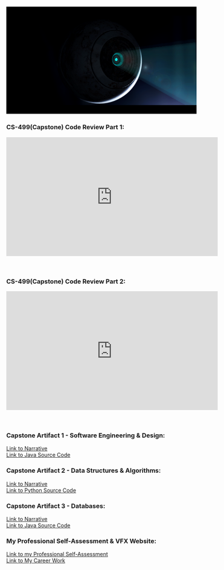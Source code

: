 
![3D Render:](https://github.com/Pbingy1788/pbingy1788.github.io/blob/master/images/Renderv6.png)


### CS-499(Capstone) Code Review Part 1:
<iframe width="560" height="315" src="https://www.youtube.com/embed/k9iogyd2K_I" frameborder="0" allow="accelerometer; autoplay; encrypted-media; gyroscope; picture-in-picture" allowfullscreen></iframe>

<p>&nbsp;</p>

### CS-499(Capstone) Code Review Part 2:
<iframe width="560" height="315" src="https://www.youtube.com/embed/_afPZty8hCc" frameborder="0" allow="accelerometer; autoplay; encrypted-media; gyroscope; picture-in-picture" allowfullscreen></iframe>

<p>&nbsp;</p>

### Capstone Artifact 1 - Software Engineering & Design:
[Link to Narrative](https://github.com/Pbingy1788/pbingy1788.github.io/blob/master/Artifact%20%231/Bingham_William_CS_499_MilestoneTwo_Narrative.docx)<br/>
[Link to Java Source Code](https://github.com/Pbingy1788/pbingy1788.github.io/tree/master/Artifact%20%231/SRC)<br/>

### Capstone Artifact 2 - Data Structures & Algorithms:
[Link to Narrative](https://github.com/Pbingy1788/pbingy1788.github.io/blob/master/Artifact%20%232/Bingham_William_CS499_4_2_MilestoneThree_Narrative.docx)<br/>
[Link to Python Source Code](https://github.com/Pbingy1788/pbingy1788.github.io/blob/master/Artifact%20%232/CS_499_Final.py#L39)<br/>

### Capstone Artifact 3 - Databases:
[Link to Narrative](https://github.com/Pbingy1788/pbingy1788.github.io/blob/master/Artifact%20%233/Bingham_William_CS499_5_2_MilestoneFour_Narrative.docx)<br/>
[Link to Java Source Code](https://github.com/Pbingy1788/pbingy1788.github.io/tree/master/Artifact%20%233/SRC)<br/>

### My Professional Self-Assessment & VFX Website:
[Link to my Professional Self-Assessment](https://github.com/Pbingy1788/pbingy1788.github.io/blob/master/Bingham_William_CS499_Professional_SelfAssessment.docx)<br/>
[Link to My Career Work](https://pbingham1788.wixsite.com/areaofeffects/models)<br/>



